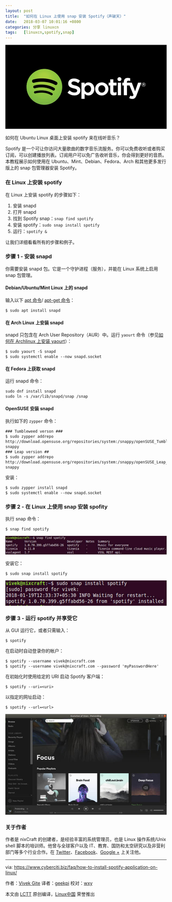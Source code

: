 ```yaml
---
layout: post
title:	"如何在 Linux 上使用 snap 安装 Spotify（声破天）"
date:	2018-03-07 10:01:16 +0800 
categories:	分享 linuxcn 
tags:	[linuxcn,spotify,snap]
---
```



![](/Asserts/Images/album/201803/07/100109onr1hhw8hhs4hrji.jpg)


如何在 Ubuntu Linux 桌面上安装 spotify 来在线听音乐？


Spotify 是一个可让你访问大量歌曲的数字音乐流服务。你可以免费收听或者购买订阅，可以创建播放列表。订阅用户可以免广告收听音乐，你会得到更好的音质。本教程展示如何使用在 Ubuntu、Mint、Debian、Fedora、Arch 和其他更多发行版上的 snap 包管理器安装 Spotify。


### 在 Linux 上安装 spotify


在 Linux 上安装 spotify 的步骤如下：


1. 安装 snapd
2. 打开 snapd
3. 找到 Spotify snap：`snap find spotify`
4. 安装 spotify：`sudo snap install spotify`
5. 运行：`spotify &`


让我们详细看看所有的步骤和例子。


### 步骤 1 - 安装 snapd


你需要安装 snapd 包。它是一个守护进程（服务），并能在 Linux 系统上启用 snap 包管理。


#### Debian/Ubuntu/Mint Linux 上的 snapd


输入以下 [apt 命令](https://www.cyberciti.biz/faq/ubuntu-lts-debian-linux-apt-command-examples/ "See Linux/Unix apt command examples for more info")/ [apt-get 命令](https://www.cyberciti.biz/tips/linux-debian-package-management-cheat-sheet.html "See Linux/Unix apt-get command examples for more info")：



```
$ sudo apt install snapd

```

#### 在 Arch Linux 上安装 snapd


snapd 只包含在 Arch User Repository（AUR）中。运行 `yaourt` 命令（参见[如何在 Archlinux 上安装 yaourt](https://www.cyberciti.biz/faq/how-to-install-yaourt-in-arch-linux/)）：



```
$ sudo yaourt -S snapd
$ sudo systemctl enable --now snapd.socket

```

#### 在 Fedora 上获取 snapd


运行 snapd 命令：



```
sudo dnf install snapd
sudo ln -s /var/lib/snapd/snap /snap

```

#### OpenSUSE 安装 snapd


执行如下的 `zypper` 命令：



```
### Tumbleweed verson ###
$ sudo zypper addrepo http://download.opensuse.org/repositories/system:/snappy/openSUSE_Tumbleweed/ snappy
### Leap version ##
$ sudo zypper addrepo http://download.opensuse.org/repositories/system:/snappy/openSUSE_Leap_42.3/ snappy

```

安装：



```
$ sudo zypper install snapd
$ sudo systemctl enable --now snapd.socket

```

### 步骤 2 - 在 Linux 上使用 snap 安装 spofity


执行 snap 命令：



```
$ snap find spotify

```

[![snap search for spotify app command](/Asserts/Images/album/201803/07/100120eb5qr555fy55kpp5.jpg)](https://www.cyberciti.biz/media/new/faq/2018/01/snap-search-for-spotify-app-command.jpg)


安装它：



```
$ sudo snap install spotify

```

[![How to install Spotify application on Linux using snap command](/Asserts/Images/album/201803/07/100121npmo3gokuy0ageai.jpg)](https://www.cyberciti.biz/media/new/faq/2018/01/How-to-install-Spotify-application-on-Linux-using-snap-command.jpg)


### 步骤 3 - 运行 spotify 并享受它


从 GUI 运行它，或者只需输入：



```
$ spotify

```

在启动时自动登录你的帐户：



```
$ spotify --username vivek@nixcraft.com
$ spotify --username vivek@nixcraft.com --password 'myPasswordHere'

```

在初始化时使用给定的 URI 启动 Spotify 客户端：



```
$ spotify --uri=<uri>

```

以指定的网址启动：



```
$ spotify --url=<url>

```

[![Spotify client app running on my Ubuntu Linux desktop](/Asserts/Images/album/201803/07/100121am36d5qu6sgkattx.jpg)](https://www.cyberciti.biz/media/new/faq/2018/01/Spotify-client-app-running-on-my-Ubuntu-Linux-desktop.jpg)


### 关于作者


作者是 nixCraft 的创建者，是经验丰富的系统管理员，也是 Linux 操作系统/Unix shell 脚本的培训师。他曾与全球客户以及 IT、教育、国防和太空研究以及非营利部门等多个行业合作。在 [Twitter](https://twitter.com/nixcraft)、[Facebook](https://facebook.com/nixcraft)、[Google +](https://plus.google.com/+CybercitiBiz) 上关注他。




---


via: <https://www.cyberciti.biz/faq/how-to-install-spotify-application-on-linux/>


作者：[Vivek Gite](https://www.cyberciti.biz) 译者：[geekpi](https://github.com/geekpi) 校对：[wxy](https://github.com/wxy)


本文由 [LCTT](https://github.com/LCTT/TranslateProject) 原创编译，[Linux中国](https://linux.cn/) 荣誉推出
